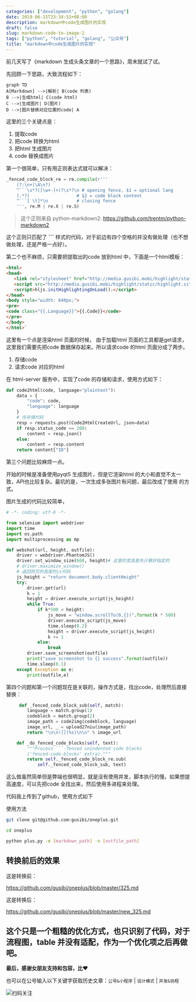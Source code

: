 ```yaml
---
categories: ["development", "python", "golang"]
date: 2019-06-15T23:34:53+08:00
description: markdown中code生成图片的实现
draft: false
slug: markdown-code-to-image-2
tags: ["python", "tutorial", "golang", "公众号"]
title: "markdown中code生成图片的实现"
---
```


前几天写了《markdown 生成头条文章的一个思路》，周末就试了试。

先回顾一下思路，大致流程如下：

```mermaid
graph TD
A[Markdown] -->|解析| B(code 列表)
B -->|生成html| C(code html)
C -->|生成图片| D(图片)
D -->|图片替换对应位置的code| A
```

这里的三个关键点是：
1. 提取code
2. 把code 转换为html
3. 把html 生成图片
4. code 替换成图片

第一个很简单，只有用正则表达式就可以解决：

```python
_fenced_code_block_re = re.compile(r'''
    (?:\n+|\A\n?)
    ^```\s*?([\w+-]+)?\s*?\n # opening fence, $1 = optional lang
    (.*?)                  # $2 = code block content
    ^```[ \t]*\n           # closing fence
    ''', re.M | re.X | re.S)
```

> 这个正则来自 python-markdown2: https://github.com/trentm/python-markdown2

这个正则只匹配了 **```** 样式的代码，对于前边有四个空格的并没有做处理（也不想做处理，还是严格一点好）。

第二个也不麻烦，只需要把提取出的code 放到html 中，下面是一个html模板：

```html
<html>
<head>
   <link rel="stylesheet" href="http://media.gusibi.mobi/highlight/static/styles/atom-one-dark.css">
   <script src="http://media.gusibi.mobi/highlight/static/highlight.site.pack.js"></script>
   <script>hljs.initHighlightingOnLoad();</script>
</head>
<body style="width: 640px;">
<pre>
<code class="{{.Language}}">{{.Code}}</code>
</pre>
</body>
</html>`
```

这里有一个点是渲染html 页面的时候， 由于加载html 页面的工具都是get请求，这里我们需要先把code 数据保存起来。所以请求code 的html 页面分成了两步。

1. 存储code
2. 请求code 对应的html

在 html-server 服务中，实现了code 的存储和请求，使用方式如下：

```python
def code2html(code, language="plaintext"):
    data = {
        "code": code,
        "language": language
    }
    # 先存储代码
    resp = requests.post(Code2HtmlCreateUrl, json=data)
    if resp.status_code == 200:
        content = resp.json()
    else:
        content = resp.content
    return content["ID"]

```

第三个问题比较麻烦一点。

开始的时候是准备使用pyqt5 生成图片，但是它渲染html 的大小和直觉不太一致，API也比较复杂。最坑的是，一次生成多张图片有问题，最后改成了使用 的方式。

图片生成的代码比较简单，

```python
# -*- coding: utf-8 -*-

from selenium import webdriver
import time
import os.path
import multiprocessing as mp

def webshot(url, height, outfile):
    driver = webdriver.PhantomJS()
    driver.set_window_size(660, height)# 这里的宽高是先计算好指定的
    # driver.maximize_window()
    # 返回网页的高度的js代码
    js_height = "return document.body.clientHeight"
    try:
        driver.get(url)
        k = 1
        height = driver.execute_script(js_height)
        while True:
            if k*500 < height:
                js_move = "window.scrollTo(0,{})".format(k * 500)
                driver.execute_script(js_move)
                time.sleep(0.2)
                height = driver.execute_script(js_height)
                k += 1
            else:
                break
        driver.save_screenshot(outfile)
        print("save screenshot to {} success".format(outfile))
        time.sleep(0.1)
    except Exception as e:
        print(outfile,e)
```

第四个问题和第一个问题现在是关联的，操作方式是，找出code，处理然后直接替换：

```python
     def _fenced_code_block_sub(self, match):
        language = match.group(1)
        codeblock = match.group(2)
        image_path = code2img(codeblock, language)
        image_url, _ = upload27niu(image_path)
        return "\n\n![](%s)\n\n" % image_url

    def _do_fenced_code_blocks(self, text):
        """Process ```-fenced unindented code blocks 
        ('fenced-code-blocks' extra)."""
        return self._fenced_code_block_re.sub(
            self._fenced_code_block_sub, text)
```

这么做虽然简单但是弊端也很明显，就是没有使用并发，脚本执行的慢。如果想提高速度，可以先把code 全找出来，然后使用多进程来处理。

代码我上传到了github，使用方式如下

使用方法

```bash
git clone git@github.com:gusibi/oneplus.git

cd oneplus

python plus.py -m [markdown_path] -n [outfile_path]
```

## 转换前后的效果

这是转换前：

https://github.com/gusibi/oneplus/blob/master/325.md

这是转换后：

https://github.com/gusibi/oneplus/blob/master/new_325.md


这个只是一个粗糙的优化方式，也只识别了代码，对于流程图，table 并没有适配，作为一个优化项之后再做吧。
------


**最后，感谢女朋友支持和包容，比❤️**

也可以在公号输入以下关键字获取历史文章：`公号&小程序` | `设计模式` | `并发&协程`

![扫码关注](http://media.gusibi.mobi/zHqNew3j1brVxSoTkjOerslhnB_ZpchcOXf60lFUxiZ5YtnCHs5HrJNOP14go6Ea)
